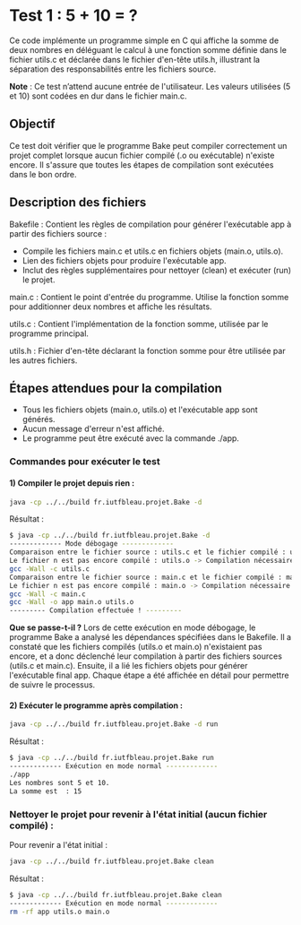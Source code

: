 # Test 1 : 5 + 10 = ?

Ce code implémente un programme simple en C qui affiche la somme de deux nombres en déléguant le calcul à une fonction somme définie dans le fichier utils.c et déclarée dans le fichier d'en-tête utils.h, illustrant la séparation des responsabilités entre les fichiers source.

**Note** : Ce test n’attend aucune entrée de l'utilisateur. Les valeurs utilisées (5 et 10) sont codées en dur dans le fichier main.c.

## Objectif
Ce test doit vérifier que le programme Bake peut compiler correctement un projet complet lorsque aucun fichier compilé (.o ou exécutable) n'existe encore. Il s'assure que toutes les étapes de compilation sont exécutées dans le bon ordre. 

## Description des fichiers

Bakefile : Contient les règles de compilation pour générer l'exécutable app à partir des fichiers source : 

* Compile les fichiers main.c et utils.c en fichiers objets (main.o, utils.o).
* Lien des fichiers objets pour produire l'exécutable app.
* Inclut des règles supplémentaires pour nettoyer (clean) et exécuter (run) le projet.

main.c : Contient le point d'entrée du programme. Utilise la fonction somme pour additionner deux nombres et affiche les résultats.

utils.c : Contient l'implémentation de la fonction somme, utilisée par le programme principal.

utils.h : Fichier d'en-tête déclarant la fonction somme pour être utilisée par les autres fichiers.


## Étapes attendues pour la compilation

* Tous les fichiers objets (main.o, utils.o) et l'exécutable app sont générés.
* Aucun message d'erreur n'est affiché.
* Le programme peut être exécuté avec la commande ./app.

### Commandes pour exécuter le test

#### 1) Compiler le projet depuis rien :

```bash
java -cp ../../build fr.iutfbleau.projet.Bake -d 
```
Résultat : 
```bash
$ java -cp ../../build fr.iutfbleau.projet.Bake -d 
------------- Mode débogage -------------
Comparaison entre le fichier source : utils.c et le fichier compilé : utils.o
Le fichier n est pas encore compilé : utils.o -> Compilation nécessaire.
gcc -Wall -c utils.c
Comparaison entre le fichier source : main.c et le fichier compilé : main.o
Le fichier n est pas encore compilé : main.o -> Compilation nécessaire.
gcc -Wall -c main.c
gcc -Wall -o app main.o utils.o
--------- Compilation effectuée ! ---------
```

**Que se passe-t-il ?** Lors de cette exécution en mode débogage, le programme Bake a analysé les dépendances spécifiées dans le Bakefile. Il a constaté que les fichiers compilés (utils.o et main.o) n'existaient pas encore, et a donc déclenché leur compilation à partir des fichiers sources (utils.c et main.c). Ensuite, il a lié les fichiers objets pour générer l'exécutable final app. Chaque étape a été affichée en détail pour permettre de suivre le processus.

#### 2) Exécuter le programme après compilation :

```bash
java -cp ../../build fr.iutfbleau.projet.Bake -d run
```

Résultat : 
```bash
$ java -cp ../../build fr.iutfbleau.projet.Bake run
------------- Exécution en mode normal -------------
./app
Les nombres sont 5 et 10.
La somme est  : 15
```

### Nettoyer le projet pour revenir à l'état initial (aucun fichier compilé) :

Pour revenir a l'état initial : 

```bash
java -cp ../../build fr.iutfbleau.projet.Bake clean
```

Résultat : 

```bash
$ java -cp ../../build fr.iutfbleau.projet.Bake clean
------------- Exécution en mode normal -------------
rm -rf app utils.o main.o
```
